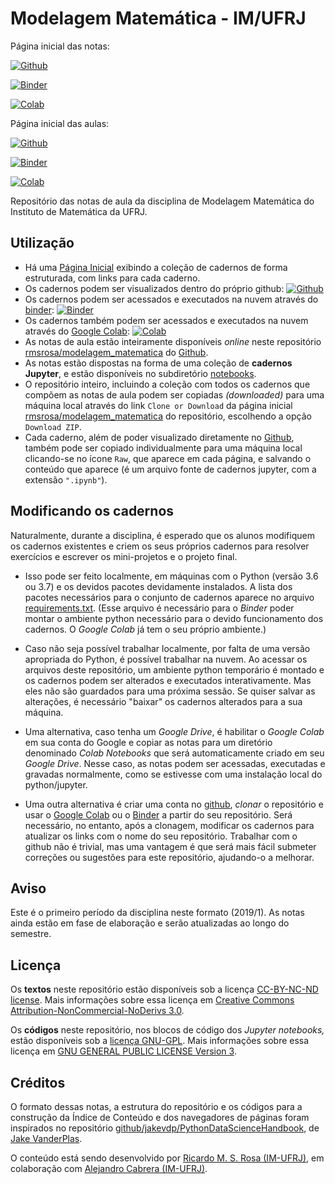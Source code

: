 # Modelagem Matemática - IM/UFRJ

Página inicial das notas:

[![Github](https://rmsrosa.github.io/jupyterbookmaker/badges/slides_badge.svg)](notebooks/00.00-Pagina_inicial.ipynb)

[![Binder](https://mybinder.org/badge.svg)](https://mybinder.org/v2/gh/rmsrosa/modelagem_matematica/master?filepath=notebooks%2F00.00-Pagina_inicial.ipynb)

[![Colab](https://colab.research.google.com/assets/colab-badge.svg)](https://colab.research.google.com/github/rmsrosa/modelagem_matematica/blob/master/notebooks/00.00-Pagina_inicial.ipynb)

Página inicial das aulas:

[![Github](https://rmsrosa.github.io/jupyterbookmaker/badges/slides_badge.svg)](aulas/00-Sumario.ipynb)

[![Binder](https://mybinder.org/badge.svg)](https://mybinder.org/v2/gh/rmsrosa/modelagem_matematica/master?filepath=aulas%2F00-Sumario.ipynb)

[![Colab](https://colab.research.google.com/assets/colab-badge.svg)](https://colab.research.google.com/github/rmsrosa/modelagem_matematica/blob/master/aulas/00-Sumario.ipynb)

Repositório das notas de aula da disciplina de Modelagem Matemática do Instituto de Matemática da UFRJ. 

## Utilização

- Há uma [Página Inicial](notebooks/00.00-Pagina_Inicial.ipynb) exibindo a coleção de cadernos de forma estruturada, com links para cada caderno.
- Os cadernos podem ser visualizados dentro do próprio github: [![Github](https://rmsrosa.github.io/jupyterbookmaker/badges/slides_badge.svg)](notebooks/00.00-Pagina_inicial.ipynb)
- Os cadernos podem ser acessados e executados na nuvem através do [binder](https://beta.mybinder.org/): [![Binder](https://mybinder.org/badge.svg)](https://mybinder.org/v2/gh/rmsrosa/modelagem_matematica/master?filepath=notebooks%2F00.00-Pagina_inicial.ipynb)
- Os cadernos também podem ser acessados e executados na nuvem através do [Google Colab](http://colab.research.google.com): [![Colab](https://colab.research.google.com/assets/colab-badge.svg)](https://colab.research.google.com/github/rmsrosa/modelagem_matematica/blob/master/notebooks/00.00-Pagina_inicial.ipynb)
- As notas de aula estão inteiramente disponíveis *online* neste repositório [rmsrosa/modelagem_matematica](https://github.com/rmsrosa/modelagem_matematica) do [Github](https://github.com).
- As notas estão dispostas na forma de uma coleção de **cadernos Jupyter**, e estão disponíveis no subdiretório [notebooks](notebooks).
- O repositório inteiro, incluindo a coleção com todos os cadernos que compõem as notas de aula podem ser copiadas *(downloaded)* para uma máquina local através do link `Clone or Download` da página inicial [rmsrosa/modelagem_matematica](https://github.com/rmsrosa/modelagem_matematica) do repositório, escolhendo a opção `Download ZIP`.
- Cada caderno, além de poder visualizado diretamente no [Github](https://github.com), também pode ser copiado individualmente para uma máquina local clicando-se no ícone `Raw`, que aparece em cada página, e salvando o conteúdo que aparece (é um arquivo fonte de cadernos jupyter, com a extensão `".ipynb"`).


## Modificando os cadernos

Naturalmente, durante a disciplina, é esperado que os alunos modifiquem os cadernos existentes e criem os seus próprios cadernos para resolver exercícios e escrever os mini-projetos e o projeto final.

- Isso pode ser feito localmente, em máquinas com o Python (versão 3.6 ou 3.7) e os devidos pacotes devidamente instalados. A lista dos pacotes necessários para o conjunto de cadernos aparece no arquivo [requirements.txt](requirements.txt). (Esse arquivo é necessário para o *Binder* poder montar o ambiente python necessário para o devido funcionamento dos cadernos. O *Google Colab* já tem o seu próprio ambiente.)

- Caso não seja possível trabalhar localmente, por falta de uma versão apropriada do Python, é possível trabalhar na nuvem. Ao acessar os arquivos deste repositório, um ambiente python temporário é montado e os cadernos podem ser alterados e executados interativamente. Mas eles não são guardados para uma próxima sessão. Se quiser salvar as alterações, é necessário "baixar" os cadernos alterados para a sua máquina.

- Uma alternativa, caso tenha um *Google Drive*, é habilitar o *Google Colab* em sua conta do Google e copiar as notas para um diretório denominado *Colab Notebooks* que será automaticamente criado em seu *Google Drive*. Nesse caso, as notas podem ser acessadas, executadas e gravadas normalmente, como se estivesse com uma instalação local do python/jupyter. 

- Uma outra alternativa é criar uma conta no [github](https://github.com), *clonar* o repositório e usar o [Google Colab](http://colab.research.google.com) ou o [Binder](https://beta.mybinder.org/) a partir do seu repositório. Será necessário, no entanto, após a clonagem, modificar os cadernos para atualizar os links com o nome do seu repositório. Trabalhar com o github não é trivial, mas uma vantagem é que será mais fácil submeter correções ou sugestões para este repositório, ajudando-o a melhorar.

## Aviso

Este é o primeiro período da disciplina neste formato (2019/1). As notas ainda estão em fase de elaboração e serão atualizadas ao longo do semestre.

## Licença

Os **textos** neste repositório estão disponíveis sob a licença [CC-BY-NC-ND license](LICENSE-TEXT). Mais informações sobre essa licença em [Creative Commons Attribution-NonCommercial-NoDerivs 3.0](https://creativecommons.org/licenses/by-nc-nd/3.0/us/legalcode).

Os **códigos** neste repositório, nos blocos de código dos *Jupyter notebooks,* estão disponíveis sob a [licença GNU-GPL](LICENSE-CODEE). Mais informações sobre essa licença em [GNU GENERAL PUBLIC LICENSE Version 3](https://www.gnu.org/licenses/gpl.html).

## Créditos

O formato dessas notas, a estrutura do repositório e os códigos para a construção da Índice de Conteúdo e dos navegadores de páginas foram inspirados no repositório [github/jakevdp/PythonDataScienceHandbook](https://github.com/jakevdp/PythonDataScienceHandbook), de [Jake VanderPlas](http://vanderplas.com).

O conteúdo está sendo desenvolvido por [Ricardo M. S. Rosa (IM-UFRJ)](http://www.dma.im.ufrj.br/~rrosa), em colaboração com [Alejandro Cabrera (IM-UFRJ)](http://www.dma.im.ufrj.br/~acabrera/).